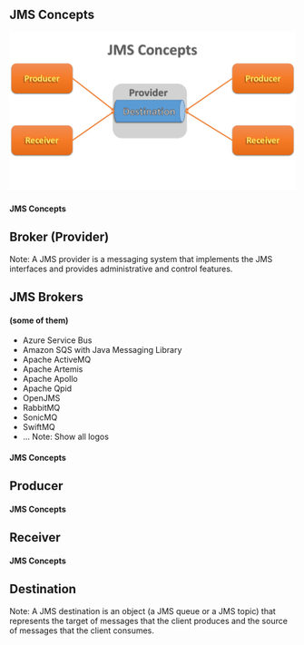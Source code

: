 ## JMS Concepts


![](image/JmsConcepts.png)


#### JMS Concepts
## Broker (Provider)
Note: A JMS provider is a messaging system that implements the JMS interfaces and provides administrative and control features.


## JMS Brokers
#### (some of them)
* Azure Service Bus
* Amazon SQS with Java Messaging Library
* Apache ActiveMQ
* Apache Artemis
* Apache Apollo
* Apache Qpid
* OpenJMS
* RabbitMQ
* SonicMQ
* SwiftMQ
* ...
Note: Show all logos


#### JMS Concepts
## Producer


#### JMS Concepts
## Receiver


#### JMS Concepts
## Destination

Note: A JMS destination is an object (a JMS queue or a JMS topic) that represents the target of messages that the client produces and the source of messages that the client consumes.
